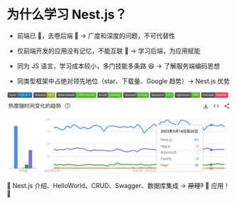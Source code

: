 # 为什么学习 Nest.js？

- 前端已 🙈，去卷后端 🐒 → 广度和深度的问题，不可代替性

- 仅前端开发的应用没有记忆，不能互联 🤔 → 学习后端，为应用赋能

- 同为 JS 语言，学习成本较小，多门技能多条路 😆 → 了解服务端编码思想

- 同类型框架中占绝对领先地位（star、下载量、Google 趋势）→ Nest.js 优势

![](/images/npm.png)
![](/images/trend.png)

🚩 Nest.js 介绍、HelloWorld、CRUD、Swagger、数据库集成 → ~~原理?~~ 🤷 应用！🙋
